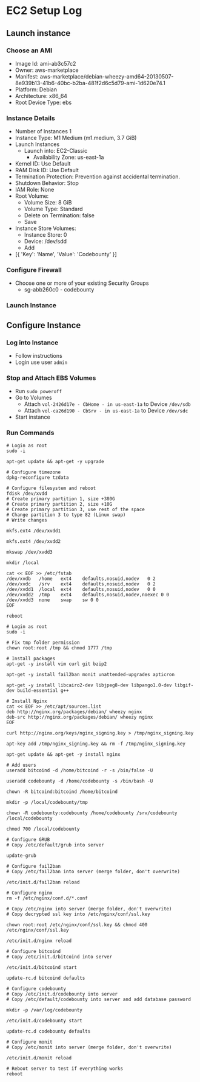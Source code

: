# EC2 Setup Log

## Launch instance

### Choose an AMI
* Image Id: ami-ab3c57c2
* Owner: aws-marketplace
* Manifest: aws-marketplace/debian-wheezy-amd64-20130507-8e939b13-41b6-40bc-b2ba-481f2d6c5d79-ami-1d620e74.1
* Platform: Debian
* Architecture: x86_64
* Root Device Type: ebs

### Instance Details

* Number of Instances 1
* Instance Type: M1 Medium (m1.medium, 3.7 GiB)
* Launch Instances
    * Launch into: EC2-Classic
        * Availability Zone: us-east-1a
* Kernel ID: Use Default
* RAM Disk ID: Use Default
* Termination Protection: Prevention against accidental termination.
* Shutdown Behavior: Stop
* IAM Role: None
* Root Volume:
    * Volume Size: 8 GiB
    * Volume Type: Standard
    * Delete on Termination: false
    * Save
* Instance Store Volumes:
    * Instance Store: 0
    * Device: /dev/sdd
    * Add
* [{ 'Key': 'Name', 'Value': 'Codebounty' }]

### Configure Firewall

* Choose one or more of your existing Security Groups
    * sg-abb260c0 - codebounty

### Launch Instance

## Configure Instance

### Log into Instance

* Follow instructions
* Login use user ```admin```

### Stop and Attach EBS Volumes

* Run ```sudo poweroff```
* Go to Volumes
    * Attach ```vol-2426d17e - CbHome - in us-east-1a``` to Device ```/dev/sdb```
    * Attach ```vol-ca26d190 - CbSrv - in us-east-1a``` to Device ```/dev/sdc```
* Start instance

### Run Commands

```
# Login as root
sudo -i

apt-get update && apt-get -y upgrade

# Configure timezone
dpkg-reconfigure tzdata

# Configure filesystem and reboot
fdisk /dev/xvdd
# Create primary partition 1, size +380G
# Create primary partition 2, size +10G
# Create primary partition 3, use rest of the space
# Change partition 3 to type 82 (Linux swap)
# Write changes

mkfs.ext4 /dev/xvdd1

mkfs.ext4 /dev/xvdd2

mkswap /dev/xvdd3

mkdir /local

cat << EOF >> /etc/fstab
/dev/xvdb   /home   ext4    defaults,nosuid,nodev   0 2
/dev/xvdc   /srv    ext4    defaults,nosuid,nodev   0 2
/dev/xvdd1  /local  ext4    defaults,nosuid,nodev   0 0
/dev/xvdd2  /tmp    ext4    defaults,nosuid,nodev,noexec 0 0
/dev/xvdd3  none    swap    sw 0 0
EOF

reboot

# Login as root
sudo -i

# Fix tmp folder permission
chown root:root /tmp && chmod 1777 /tmp

# Install packages
apt-get -y install vim curl git bzip2

apt-get -y install fail2ban monit unattended-upgrades apticron

apt-get -y install libcairo2-dev libjpeg8-dev libpango1.0-dev libgif-dev build-essential g++

# Install Nginx
cat << EOF >> /etc/apt/sources.list
deb http://nginx.org/packages/debian/ wheezy nginx
deb-src http://nginx.org/packages/debian/ wheezy nginx
EOF

curl http://nginx.org/keys/nginx_signing.key > /tmp/nginx_signing.key

apt-key add /tmp/nginx_signing.key && rm -f /tmp/nginx_signing.key

apt-get update && apt-get -y install nginx

# Add users
useradd bitcoind -d /home/bitcoind -r -s /bin/false -U

useradd codebounty -d /home/codebounty -s /bin/bash -U

chown -R bitcoind:bitcoind /home/bitcoind

mkdir -p /local/codebounty/tmp

chown -R codebounty:codebounty /home/codebounty /srv/codebounty /local/codebounty

chmod 700 /local/codebounty

# Configure GRUB
# Copy /etc/default/grub into server

update-grub

# Configure fail2ban
# Copy /etc/fail2ban into server (merge folder, don't overwrite)

/etc/init.d/fail2ban reload

# Configure nginx
rm -f /etc/nginx/conf.d/*.conf

# Copy /etc/nginx into server (merge folder, don't overwrite)
# Copy decrypted ssl key into /etc/nginx/conf/ssl.key

chown root:root /etc/nginx/conf/ssl.key && chmod 400 /etc/nginx/conf/ssl.key

/etc/init.d/nginx reload

# Configure bitcoind
# Copy /etc/init.d/bitcoind into server

/etc/init.d/bitcoind start

update-rc.d bitcoind defaults

# Configure codebounty
# Copy /etc/init.d/codebounty into server
# Copy /etc/default/codebounty into server and add database password

mkdir -p /var/log/codebounty

/etc/init.d/codebounty start

update-rc.d codebounty defaults

# Configure monit
# Copy /etc/monit into server (merge folder, don't overwrite)

/etc/init.d/monit reload

# Reboot server to test if everything works
reboot
```
